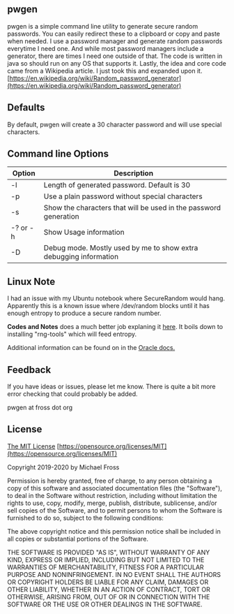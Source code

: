 

## pwgen

pwgen is a simple command line utility to generate secure random passwords.  You can easily redirect these to a clipboard or copy and paste when needed.
I use a password manager and generate random passwords everytime I need one.  And while most password managers include a generator, there are times I need one outside of that.
The code is written in java so should run on any OS that supports it.
Lastly, the idea and core code came from a Wikipedia article.  I just took this and expanded upon it.
[https://en.wikipedia.org/wiki/Random_password_generator](https://en.wikipedia.org/wiki/Random_password_generator)

## Defaults
By default, pwgen will create a 30 character password and will use special characters.

## Command line Options
|Option|Description  |
|--|--|
|-l|Length of generated password.  Default is 30|
|-p|Use a plain password without special characters|
|-s|Show the characters that will be used in the password generation|
|-? or -h| Show Usage information|
|-D|Debug mode.  Mostly used by me to show extra debugging information|

## Linux Note
I had an issue with my Ubuntu notebook where SecureRandom would hang.  Apparently this is a known issue where /dev/random blocks until it has enough entropy to produce a secure random number.

**Codes and Notes** does a much better job explaning it [here](https://www.codesandnotes.be/2018/09/18/strong-random-number-generation-hangs-on-linux-machines/). It boils down to installing "rng-tools" which will feed entropy.

Additional information can be found on in the [Oracle docs.](https://docs.oracle.com/cd/E13209_01/wlcp/wlss30/configwlss/jvmrand.html)

## Feedback
If you have ideas or issues, please let me know.  There is quite a bit more error checking that could probably be added.

pwgen at fross dot org

## License
[The MIT License](https://opensource.org/licenses/MIT)  [https://opensource.org/licenses/MIT](https://opensource.org/licenses/MIT)

Copyright 2019-2020 by Michael Fross

Permission is hereby granted, free of charge, to any person obtaining a copy of this software and associated documentation files (the "Software"), to deal in the Software without restriction, including without limitation the rights to use, copy, modify, merge, publish, distribute, sublicense, and/or sell copies of the Software, and to permit persons to whom the Software is furnished to do so, subject to the following conditions:

The above copyright notice and this permission notice shall be included in all copies or substantial portions of the Software.

THE SOFTWARE IS PROVIDED "AS IS", WITHOUT WARRANTY OF ANY KIND, EXPRESS OR IMPLIED, INCLUDING BUT NOT LIMITED TO THE WARRANTIES OF MERCHANTABILITY, FITNESS FOR A PARTICULAR PURPOSE AND NONINFRINGEMENT. IN NO EVENT SHALL THE AUTHORS OR COPYRIGHT HOLDERS BE LIABLE FOR ANY CLAIM, DAMAGES OR OTHER LIABILITY, WHETHER IN AN ACTION OF CONTRACT, TORT OR OTHERWISE, ARISING FROM, OUT OF OR IN CONNECTION WITH THE SOFTWARE OR THE USE OR OTHER DEALINGS IN THE SOFTWARE.
